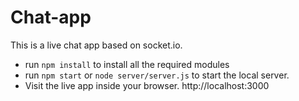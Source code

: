 # Chat-app
This is a live chat app based on socket.io.

* run `npm install` to install all the required modules
* run `npm start` or `node server/server.js` to start the local server.
* Visit the live app inside your browser. http://localhost:3000
